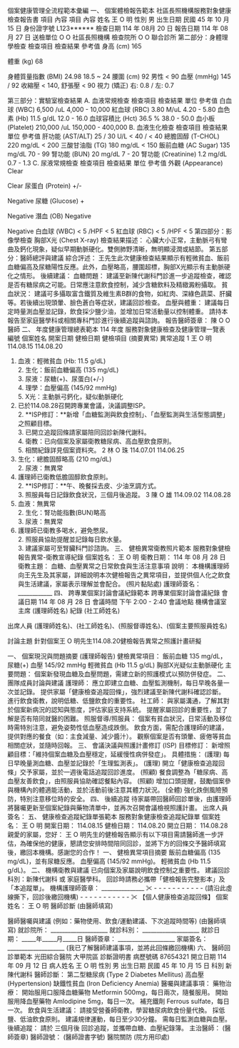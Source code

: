 個案健康管理全流程範本彙編
一、 個案體檢報告範本
社區長照機構服務對象健康檢查報告書
項目
內容
項目
內容
姓名
王 O 明
性別
男
出生日期
民國 45 年 10 月 15 日
身份證字號
L123******
檢查日期
114 年 08月 20 日
報告日期
114 年 08月 27 日
送檢單位
O O 社區長照機構
檢查院所
O O 聯合診所
第二部分：身體理學檢查
檢查項目
檢查結果
參考值
身高 (cm)
165

體重 (kg)
68

身體質量指數 (BMI)
24.98
18.5 ~ 24
腰圍 (cm)
92
男性 < 90
血壓 (mmHg)
145 / 92
收縮壓 < 140, 舒張壓 < 90
視力 (矯正)
右: 0.8 / 左: 0.7

第三部分：實驗室檢查結果
A. 血液常規檢查
檢查項目
檢查結果
單位
參考值
白血球 (WBC)
6,500
/uL
4,000 - 10,000
紅血球 (RBC)
3.80
M/uL
4.20 - 5.80
血色素 (Hb)
11.5
g/dL
12.0 - 16.0
血球容積比 (Hct)
36.5
%
38.0 - 50.0
血小板 (Platelet)
210,000
/uL
150,000 - 400,000
B. 血液生化檢查
檢查項目
檢查結果
單位
參考值
肝功能 (AST/ALT)
25 / 30
U/L
< 40 / < 40
總膽固醇 (T-CHOL)
220
mg/dL
< 200
三酸甘油脂 (TG)
180
mg/dL
< 150
飯前血糖 (AC Sugar)
135
mg/dL
70 - 99
腎功能 (BUN)
20
mg/dL
7 - 20
腎功能 (Creatinine)
1.2
mg/dL
0.7 - 1.3
C. 尿液常規檢查
檢查項目
檢查結果
單位
參考值
外觀 (Appearance)
Clear

Clear
尿蛋白 (Protein)
+/-

Negative
尿糖 (Glucose)
+

Negative
潛血 (OB)
Negative

Negative
白血球 (WBC)
< 5
/HPF
< 5
紅血球 (RBC)
< 5
/HPF
< 5
第四部分：影像學檢查
胸部X光 (Chest X-ray)
檢查結果描述： 心臟大小正常，主動脈弓有彎曲及鈣化現象，疑似早期動脈硬化。雙側肺野清晰，無明顯浸潤或結節。
第五部分：醫師總評與建議
綜合評述：
王先生此次健康檢查結果顯示有輕微貧血、飯前血糖偏高及尿糖陽性反應。此外，血壓略高，腰圍超標，胸部X光顯示有主動脈硬化之情形。
後續建議：
血糖問題： 建議至新陳代謝科門診進一步追蹤檢查，確認是否有糖尿病之可能。日常應注意飲食控制，減少含糖飲料及精緻澱粉攝取。
貧血狀況： 建議可多攝取富含鐵質及維生素B群的食物，如紅肉、深綠色蔬菜、肝臟等。若後續出現頭暈、臉色蒼白等症狀，建議回診檢查。
血壓與體重： 建議每日定時量測血壓並記錄，飲食採少鹽少油，並增加日常活動量以控制體重。
請持本報告至家庭醫學科或相關專科門診進行後續追蹤與諮詢。
報告醫師簽章： 陳 O O 醫師
二、 年度健康管理總表範本
114 年度 服務對象健康檢查及健康管理一覽表
編號
個案姓名
開案日期
健檢日期
健檢項目 (摘要異常)
異常追蹤
1
王 O 明
114.08.15
114.08.20
1. 血液：輕微貧血 (Hb: 11.5 g/dL)<br>2. 生化：飯前血糖偏高 (135 mg/dL)<br>3. 尿液：尿糖(+)、尿蛋白(+/-)<br>4. 理學：血壓偏高 (145/92 mmHg)<br>5. X光：主動脈弓鈣化，疑似動脈硬化
1. 已於114.08.28召開跨專業會議，決議調整ISP。<br>2. **ISP修訂：**新增「血糖監測與飲食控制」、「血壓監測與生活型態調整」之照顧目標。<br>3. 已開立追蹤回條請家屬陪同回診新陳代謝科。<br>4. 衛教：已向個案及家屬衛教糖尿病、高血壓飲食原則。<br>5. 相關紀錄詳見個案資料夾。
2
林 O 珠
114.07.01
114.06.25
1. 生化：總膽固醇略高 (210 mg/dL)<br>2. 尿液：無異常
1. 護理師已衛教低膽固醇飲食原則。<br>2. **ISP修訂：**午、晚餐採去皮、少油烹調方式。<br>3. 照服員每日記錄飲食狀況，三個月後追蹤。
3
陳 O 雄
114.09.02
114.08.28
1. 血液：無異常<br>2. 生化：腎功能指數(BUN)略高<br>3. 尿液：無異常
1. 護理師已衛教多喝水，避免憋尿。<br>2. 照服員協助提醒並記錄每日飲水量。<br>3. 建議家屬可至腎臟科門診諮詢。
三、 健檢異常衛教照片範本
服務對象健檢報告異常-衛教宣導紀錄
個案姓名： 王 O 明
衛教日期： 114 年 08 月 28 日
衛教主題： 血糖、血壓異常之日常飲食與生活注意事項
說明： 本機構護理師向王先生及其家屬，詳細說明本次健檢報告之異常項目，並提供個人化之飲食與生活建議，家屬表示理解並會配合。
(照片黏貼處)
護理師簽名： ____________
四、 跨專業個案討論會議紀錄範本
跨專業個案討論會議紀錄
會議日期
114 年 08 月 28 日
會議時間
下午 2:00 - 2:40
會議地點
機構會議室
主席
(護理師姓名)
紀錄
(社工師姓名)


出席人員
(護理師姓名)、(社工師姓名)、(照服督導姓名)、(個案主要照服員姓名)


討論主題
針對個案王 O 明先生114.08.20健檢報告異常之照護計畫研擬


一、 個案現況與問題摘要 (護理師報告)
健檢異常項目：
飯前血糖 135 mg/dL，尿糖(+)
血壓 145/92 mmHg
輕微貧血 (Hb 11.5 g/dL)
胸部X光疑似主動脈硬化
主要問題： 個案新發現血糖及血壓問題，需建立新的照護模式以預防併發症。
二、 團隊成員討論與建議
護理師：
應立即建立血糖、血壓監測機制，每日早晚各量一次並記錄。
提供家屬「健康檢查追蹤回條」，強烈建議至新陳代謝科確認診斷。
進行飲食衛教，說明低糖、低鹽飲食的重要性。
社工師：
與家屬溝通，了解其對於個案新病況的認知與態度，評估家庭支持系統。
提醒家屬回診的重要性，並了解是否有陪同就醫的困難。
照服督導/照服員：
個案有貧血狀況，日常活動及移位時需特別注意，避免姿勢性低血壓造成跌倒。
飲食方面，需配合護理師的建議，提供對應的餐食（如：主食減量、減少醬汁）。
觀察個案是否有頭暈、疲倦等貧血相關症狀，並隨時回報。
三、 會議決議與照護計畫修訂 (ISP)
目標修訂：
新增照顧目標：「維持個案血糖及血壓穩定，延緩慢性病併發症」。
具體措施：
(護理) 每日早晚量測血糖、血壓並記錄於「生理監測表」。
(護理) 開立「健康檢查追蹤回條」交予家屬，並於一週後電話追蹤回診進度。
(照顧) 餐食調整為「糖尿病、高血壓友善飲食」，由照服員協助確認餐點內容。
(照顧) 增加口頭提醒，鼓勵個案參與機構內的體適能活動，並於活動前後注意其體力狀況。
(全體) 強化跌倒風險預防，特別注意移位時的安全。
四、 後續追蹤
待家屬帶回醫師回診單後，由護理師將醫囑更新至個案紀錄與藥物清單中，並再次召開會議檢視照護計畫。
出席人員簽名：
五、 健康檢查追蹤紀錄單張範本
服務對象健康檢查追蹤紀錄單
個案姓名： 王 O 明
開案日期： 114.08.15
健檢日期： 114.08.20
開立日期： 114.08.28
親愛的家屬，您好：
王 O 明先生的健檢報告顯示有以下項目需請醫師進一步評估，為確保他的健康，懇請您安排時間陪同回診，並將下方的回條交予醫師填寫後，繳回本機構。感謝您的合作！
一、 健檢異常項目摘要
飯前血糖偏高 (135 mg/dL)，並有尿糖反應。
血壓偏高 (145/92 mmHg)。
輕微貧血 (Hb 11.5 g/dL)。
二、 機構衛教與建議
已向個案及家屬說明飲食控制之重要性。
建議回診科別：新陳代謝科 或 家庭醫學科。
回診時請務必攜帶「健檢報告完整影本」及「本追蹤單」。
機構護理師簽章： _______________
✂ - - - - - - - - - - - (請沿此虛線撕下，回診後繳回機構) - - - - - - - - - - - ✂
【個人健康檢查追蹤回條】
個案姓名： 王 O 明
醫師診斷
(由醫師填寫)

醫師醫囑與建議 (例如：藥物使用、飲食/運動建議、下次追蹤時間等)
(由醫師填寫)
就診院所： ____________________
就診科別： ____________________
就診日期： _____年_____月_____日
醫師簽章： ____________________
家屬簽名： ____________________
(我已了解醫師建議事項，並將此回條繳回機構)
六、 醫師回診單範本
光田綜合醫院 大甲院區 診斷證明書
病歷號碼
87654321
開立日期
114 年 09 月 12 日
病人姓名
王 O 明
性別
男
出生日期
民國 45 年 10 月 15 日
科別
新陳代謝科
醫師診斷：
第二型糖尿病 (Type 2 Diabetes Mellitus)
高血壓 (Hypertension)
缺鐵性貧血 (Iron Deficiency Anemia)
醫囑與建議事項：
藥物治療：
開始服用口服降血糖藥物 Metformin 500mg，每日兩次，隨餐服用。
開始服用降血壓藥物 Amlodipine 5mg，每日一次。
補充鐵劑 Ferrous sulfate，每日一次。
飲食與生活建議：
請接受營養師衛教，學習糖尿病飲食份量代換。
採低鹽、低油飲食原則。
建議規律運動，每日至少30分鐘。
需每日監測血糖與血壓。
後續追蹤：
請於 三個月後 回診追蹤，並攜帶血糖、血壓紀錄簿。
主治醫師： (醫師簽章)
醫師證號： (醫師證書字號)
醫院關防
(院方用印處)
